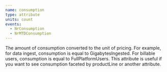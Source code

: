 ```yaml
---
name: consumption
type: attribute
units: count
events:
  - NrConsumption
  - NrMTDConsumption
---
```


The amount of consumption converted to the unit of pricing. For example, for data ingest, consumption is equal to GigabytesIngested. For billable users, consumption is equal to FullPlatformUsers. This attribute is useful if you want to see consumption faceted by productLine or another attribute.